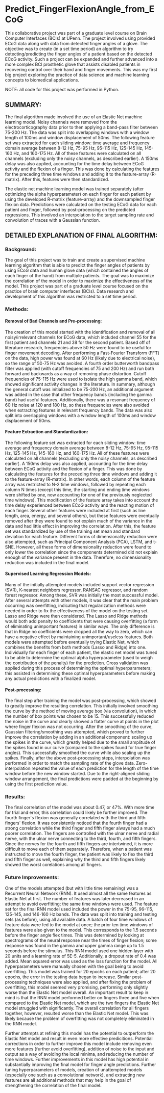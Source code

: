 # Predict_FingerFlexionAngle_from_ECoG
This collaborative project was part of a graduate level course on Brain Computer Interfaces (BCIs) at UPenn. The project involved using provided ECoG data along with data from detected finger angles of a glove. The objective was to create (in a set time period) an algorithm to try detecting/predicting the finger angles of a patient based on the detected ECoG activity. Such a project can be expanded and further advanced into a more complex BCI prosthetic glove that assists disabled patients in recovering control over their hand and finger movements. This was my first big project exploring the practice of data science and machine learning concepts to biomedical applications. 

NOTE: all code for this project was performed in Python. 


## SUMMARY:

The final algorithm made involved the use of an Elastic Net machine learning model. Noisy channels were removed from the electrocorticography data prior to then applying a band-pass filter between 75-200 Hz. The data was split into overlapping windows with a window length of 100ms and window displacement of 50ms. The following feature set was extracted for each sliding window: time average and frequency domain average between 8-12 Hz, 75-95 Hz, 95-115 Hz, 125-145 Hz, 145-160 Hz, and 160-175 Hz. All of these features were calculated on all channels (excluding only the noisy channels, as described earlier). A 150ms delay was also applied, accounting for the time delay between ECoG activity and the flexion of a finger. This was done by calculating the features for the preceding three time windows and adding it to the feature-array (R-matrix). After this, features were then standardized. 

The elastic net machine learning model was trained separately (after optimizing the alpha hyperparameter) on each finger for each patient by using the developed R-matrix (feature-array) and the downsampled finger flexion data. Predictions were calculated on the testing ECoG data for each patient and finger, followed by post-processing on the predicted regressions. This involved an interpolation to the target sampling rate and convolution of traces with a Gaussian function. 


## DETAILED EXPLANATION OF FINAL ALGORITHM:

### Background:

The goal of this project was to train and create a supervised machine learning algorithm that is able to predict the finger angles of patients by using ECoG data and human glove data (which contained the angles of each finger of the hand) from multiple patients. The goal was to maximize the correlation of the model in order to maximize the effectiveness of the model. This project was part of a graduate level course focused on the practice of brain computer interfaces (BCIs). Data research and development of this algorithm was restricted to a set time period. 

### Methods:

#### Removal of Bad Channels and Pre-processing:

The creation of this model started with the identification and removal of all noisy/irrelevant channels for ECoG data, which included channel 55 for the first patient and channels 21 and 38 for the second patient. Based off of literature research, frequencies above 50 Hz were found to be useful for finger movement decoding. After performing a Fast-Fourier Transform (FFT) on the data, high power was found at 60 Hz (likely due to electrical noise), so the range of 50-75 Hz was avoided. A fourth order butterworth bandpass filter was applied (with cutoff frequencies of 75 and 200 Hz) and run both forward and backwards as a way of removing phase distortion. Cutoff frequencies of 75-115 Hz were used to isolate the high gamma band, which showed significant activity changes in the literature. In summary, although the general cutoff was initialized to be 75-200 Hz, an additional argument was added in the case that other frequency bands (including the gamma band) had useful features. Additionally, there was a resonant frequency of 60 Hz noise at 120 and 180 Hz, so these frequencies were also avoided when extracting features in relevant frequency bands. The data was also split into overlapping windows with a window length of 100ms and window displacement of 50ms. 

#### Feature Extraction and Standardization:

The following feature set was extracted for each sliding window: time average and frequency domain average between 8-12 Hz, 75-95 Hz, 95-115 Hz, 125-145 Hz, 145-160 Hz, and 160-175 Hz. All of these features were calculated on all channels (excluding only the noisy channels, as described earlier). A 150ms delay was also applied, accounting for the time delay between ECoG activity and the flexion of a finger. This was done by calculating the features for the preceding three time windows and adding it to the feature-array (R-matrix). In other words, each column of the feature array was restricted to N-2 time windows, followed by repeating each column N times (except this time, the starting and ending time windows were shifted by one, now accounting for one of the previously neglected time windows). This modification of the feature array takes into account the time delay experienced between ECoG activity and the reacting motion of each finger. Several other features were included at first (such as line length, area, energy, and several others), but these features were eventually removed after they were found to not explain much of the variance in the data and had little effect in improving the correlation. After this, the feature set was standardized by use of the training set mean and standard deviation for each feature. Different forms of dimensionality reduction were also attempted, such as Principal Component Analysis (PCA), LSTM, and t-SNE. However, all these forms of dimensionality reduction were found to only lower the correlation since the components determined did not explain enough of the variance present in the data. Therefore, no dimensionality reduction was included in the final model. 

#### Supervised Learning Regression Models:

Many of the initially attempted models included support vector regression (SVR), K-nearest neighbors regressor, RANSAC regressor, and random forest regressor. Among these, SVR was initially the most successful model. After several attempts with other models, it was clear that the main problem occurring was overfitting, indicating that regularization methods were needed in order to fix the effectiveness of the model on the testing set. Lasso and Ridge were then considered. The Lasso and Ridge methods would both add penalty to coefficients that were causing overfitting (a form of eliminating unimportant features) in similar ways. The only difference is that in Ridge no coefficients were dropped all the way to zero, which can have a negative effect by maintaining unimportant/useless features. Both models were attempted before eventually trying Elastic Net, which combines the benefits from both methods (Lasso and Ridge) into one. Individually for each finger of each patient, the elastic net model was tuned to be able to determine the optimal alpha hyperparameter (used to weigh the contribution of the penalty) for the prediction. Cross validation was applied during this process of determining the optimal hyperparameters; this assisted in determining these optimal hyperparameters before making any actual predictions with a finalized model. 

#### Post-processing:

The final step after training the model was post-processing, which showed to greatly improve the resulting correlation. This initially involved smoothing the curve by the method of moving average box (via convolution), in which the number of box points was chosen to be 15. This successfully reduced the noise in the curve and clearly showed a flatter curve at points in the plot where finger flexion was not occurring. After the smoothing of the curve, Gaussian filtering/smoothing was attempted, which proved to further improve the correlation by adding in an additional component: scaling up the spikes in the curve, which greatly helped due to the small amplitude of the spikes found in our curve (compared to the spikes found for true finger angles). This successfully smoothed the curve while also scaling up the spikes. Finally, after the above post-processing steps, interpolation was performed in order to match the sampling rate of the glove data. Zero-interpolation repeated the value of each prediction for the length of the time window before the new window started. Due to the right-aligned sliding window arrangement, the final predictions were padded at the beginning by using the first prediction value.

### Results:

The final correlation of the model was about 0.47, or 47%. With more time for trial and error, this correlation could likely be further improved. The fourth finger's flexion was generally correlated with the third and fifth fingers' flexion. It was consistently noticed that the fourth finger had a strong correlation while the third finger and fifth finger always had a much poorer correlation. The fingers are controlled with the ulnar nerve and radial nerve, with the ulnar nerve connecting to the third, fourth, and fifth fingers. Since the nerves for the fourth and fifth fingers are intertwined, it is more difficult to move each of them separately. Therefore, when a patient was instructed to move the fourth finger, the patient was likely to flex the third and fifth finger as well, explaining why the third and fifth fingers likely showed the worst corelations among all fingers. 

### Future Improvements:

One of the models attempted (but with little time remaining) was a Recurrent Neural Network (RNN). It used almost all the same features as Elastic Net at first. The number of features was later decreased in an attempt to avoid overfitting; the same time windows were used. The feature set for the final RNN model used included the power in the 75-95, 96-115, 125-145, and 146-160 Hz bands. The data was split into training and testing sets (as before), using all available data. A batch of four time windows of feature data were fed to the model at once; the prior ten time windows of features were also given to the model. This corresponds to the 1.5 seconds before the finger angle flex times. This was determined by looking at spectrograms of the neural response near the times of finger flexion; some response was found in the gamma and upper gamma range up to 1.5 seconds before the stimulus. This RNN model used one hidden layer with 20 units and a learning rate of 5E-5. Additionally, a dropout rate of 0.4 was added. Mean squared error was used as the loss function for the model. All hyperparameters were manually chosen with the goal being to avoid overfitting. This model was trained for 20 epochs on each patient; after 20 epochs, the error in the testing data began to increase. Similar post-processing techniques were also applied, and after fixing the problem of overfitting, this model seemed very promising, performing only slightly worse than the Elastic Net model overall. An important result to keep in mind is that the RNN model performed better on fingers three and five when compared to the Elastic Net model, which are the two fingers the Elastic Net model struggled with significantly. The overall correlation for all fingers together, however, resulted worse than the Elastic Net model. This was likely because the problem of overfitting was not completely eliminated in the RNN model. 

Further attempts at refining this model has the potential to outperform the Elastic Net model and result in even more effective predicitions. Potential corrections in order to further improve this model include removing even more features (further avoid overfitting), addition of noise to the input and output as a way of avoiding the local minima, and reducing the number of time windows. Further improvements in this model has high potential in substantially improving the final model for finger angle predictions. Further tuning hyperparameters of models, creation of unattempted models (especially one such as a convolutional network), and extracting new features are all additional methods that may help in the goal of strengthening the correlation of the final model. 
